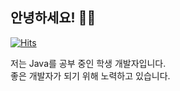 ## 안녕하세요! 🖐🏻<div align=right>

[![Hits](https://hits.seeyoufarm.com/api/count/incr/badge.svg?url=https%3A%2F%2Fgithub.com%2Fname-yoonjae)](https://hits.seeyoufarm.com)

</div>


저는 Java를 공부 중인 학생 개발자입니다.  
좋은 개발자가 되기 위해 노력하고 있습니다. 

<!--
```c
#include <stdio.h>

int main(void){
  printf("Hello World!");
  return 0;
}
```-->

<!--링크는 다음과 같이 작성할 수 있습니다.[포트폴리오주소](https://cheeeeze.dothome.co.kr) 

  * 깃 튜토리얼
    * 깃 Clone
    * 깃 Pull
    * 깃 Commit
      * 깃 Commit 1)
      * 깃 Commit 2)

인용구문은 >(꺽쇠)를 이용해서 작성할 수 있습니다.
> 문장 시작에 '>' 를 붙여서 사용할 수 있어요.

이름|영어|정보|수학
---|---|---|---|
홍길동|98점|92점|87점
장보고|81점|88점|90점

강조는 다음과 같이 할 수 있습니다.  
**치킨**먹다가 ~~두드러기~~ 났어요ㅠㅠ!-->



<!--
**nam-yoonjae/nam-yoonjae** is a ✨ _special_ ✨ repository because its `README.md` (this file) appears on your GitHub profile.

Here are some ideas to get you started:

- 🔭 I’m currently working on ...
- 🌱 I’m currently learning ...
- 👯 I’m looking to collaborate on ...
- 🤔 I’m looking for help with ...
- 💬 Ask me about ...
- 📫 How to reach me: ...
- 😄 Pronouns: ...
- ⚡ Fun fact: ...
-->
